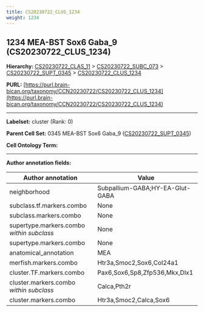 ```yaml
---
title: CS20230722_CLUS_1234
weight: 1234
---
```

## 1234 MEA-BST Sox6 Gaba_9 (CS20230722_CLUS_1234)
<b>Hierarchy: </b>
[CS20230722_CLAS_11](../CS20230722_CLAS_11) >
[CS20230722_SUBC_073](../CS20230722_SUBC_073) >
[CS20230722_SUPT_0345](../CS20230722_SUPT_0345) >
[CS20230722_CLUS_1234](../CS20230722_CLUS_1234)

**PURL:** [https://purl.brain-bican.org/taxonomy/CCN20230722/CS20230722_CLUS_1234](https://purl.brain-bican.org/taxonomy/CCN20230722/CS20230722_CLUS_1234)

---


**Labelset:** cluster (Rank: 0)

**Parent Cell Set:** 0345 MEA-BST Sox6 Gaba_9 ([CS20230722_SUPT_0345](../CS20230722_SUPT_0345))



**Cell Ontology Term:** 

[MARKER GENES.]: #


---

[TRANSFERRED ANNOTATIONS.]: #


[AUTHOR ANNOTATION FIELDS.]: #


**Author annotation fields:**

| Author annotation | Value |
|-------------------|-------|
|neighborhood|Subpallium-GABA;HY-EA-Glut-GABA|
|subclass.tf.markers.combo|None|
|subclass.markers.combo|None|
|supertype.markers.combo _within subclass_|None|
|supertype.markers.combo|None|
|anatomical_annotation|MEA|
|merfish.markers.combo|Htr3a,Smoc2,Sox6,Col24a1|
|cluster.TF.markers.combo|Pax6,Sox6,Sp8,Zfp536,Mkx,Dlx1|
|cluster.markers.combo _within subclass_|Calca,Pth2r|
|cluster.markers.combo|Htr3a,Smoc2,Calca,Sox6|
